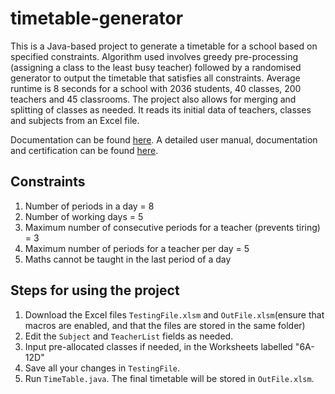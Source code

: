 # timetable-generator
This is a Java-based project to generate a timetable for a school based on specified constraints. Algorithm used involves greedy pre-processing (assigning a class to the least busy teacher) followed by a randomised generator to output the timetable that satisfies all constraints. Average runtime is 8 seconds for a school with 2036 students, 40 classes, 200 teachers and 45 classrooms. The project also allows for merging and splitting of classes as needed.
It reads its initial data of teachers, classes and subjects from an Excel file.

Documentation can be found [here](https://drive.google.com/open?id=1mO1_yHwe77nrEo0kxHWNdxn-zivEhhsG "PDF "). A detailed user manual, documentation and certification can be found [here](https://drive.google.com/drive/folders/12ObKKHioXFmHKC7UD4_BKSotKDg-XKTy "Drive Documentation").



## Constraints
1. Number of periods in a day = 8
2. Number of working days = 5
3. Maximum number of consecutive periods for a teacher (prevents tiring) = 3
4. Maximum number of periods for a teacher per day = 5
4. Maths cannot be taught in the last period of a day


## Steps for using the project
1. Download the Excel files `TestingFile.xlsm` and `OutFile.xlsm`(ensure that macros are enabled, and
  that the files are stored in the same folder)
2. Edit the `Subject` and `TeacherList` fields as needed.
3. Input pre-allocated classes if needed, in the Worksheets labelled "6A-12D"
4. Save all your changes in `TestingFile`.
5. Run `TimeTable.java`. The final timetable will be stored in `OutFile.xlsm`.

